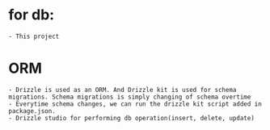 
# for db:
    - This project


# ORM
    - Drizzle is used as an ORM. And Drizzle kit is used for schema migrations. Schema migrations is simply changing of schema overtime
    - Everytime schema changes, we can run the drizzle kit script added in package.json.
    - Drizzle studio for performing db operation(insert, delete, update)